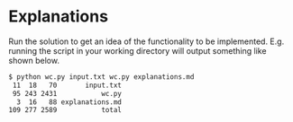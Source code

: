 # Explanations

Run the solution to get an idea of the functionality to be implemented. E.g. running the script in your working directory will output something like shown below.

```bash
$ python wc.py input.txt wc.py explanations.md
 11  18   70       input.txt
 95 243 2431           wc.py
  3  16   88 explanations.md
109 277 2589           total
```
